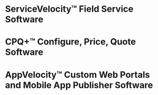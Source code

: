 # ServiceVelocity:tm: Field Service Software
# CPQ+:tm: Configure, Price, Quote Software
# AppVelocity:tm: Custom Web Portals and Mobile App Publisher Software
